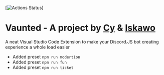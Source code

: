 
[![Actions Status](https://img.shields.io/github/issues/Kalum1/Vaunted?style=for-the-badge)]
# Vaunted - A project by [Cy](https://gitlab.com/Kalum1) & [Iskawo](https://gitlab.com/Iskawo)

A neat Visual Studio Code Extension to make your Discord.JS bot creating experience a whole load easier

- Added preset `npm run modertion`
- Added preset `npm run fun`
- Added preset `npm run ticket`
